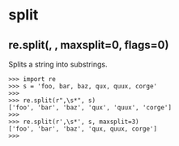 # split

## re.split(<regex>, <string>, maxsplit=0, flags=0)

Splits a string into substrings.

```
>>> import re
>>> s = 'foo, bar, baz, qux, quux, corge'
>>>
>>> re.split(r",\s*", s)
['foo', 'bar', 'baz', 'qux', 'quux', 'corge']
>>>
>>> re.split(r',\s*', s, maxsplit=3)
['foo', 'bar', 'baz', 'qux, quux, corge']
>>>
```
